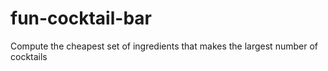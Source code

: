 # fun-cocktail-bar
Compute the cheapest set of ingredients that makes the largest number of cocktails
